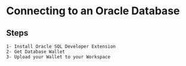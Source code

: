 # Connecting to an Oracle Database
## Steps
    1- Install Oracle SQL Developer Extension
    2- Get Database Wallet
    3- Upload your Wallet to your Workspace
